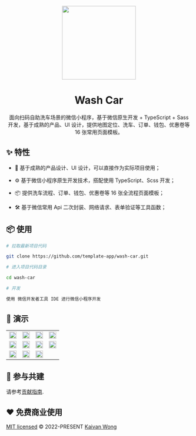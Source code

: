 <p align="center">
  <a href="https://github.com/template-app">
    <img width="200" src="https://github.com/template-app/.github/blob/main/assets/logo.svg?raw=true">
  </a>
</p>

<h1 align="center">Wash Car</h1>

<div align="center">

面向扫码自助洗车场景的微信小程序，基于微信原生开发 + TypeScript + Sass 开发，基于成熟的产品、UI 设计，提供地图定位、洗车、订单、钱包、优惠卷等 16 张常用页面模板。

</div>

## ✨ 特性

- 🎨 基于成熟的产品设计、UI 设计，可以直接作为实际项目使用；

- ⚙️ 基于微信小程序原生开发技术，搭配使用 TypeScript、Scss 开发；

- 📦 提供洗车流程、订单、钱包、优惠卷等 16 张全流程页面模板；

- 🛠 基于微信常用 Api 二次封装、网络请求、表单验证等工具函数；

## 📦 使用

```sh
# 拉取最新项目代码

git clone https://github.com/template-app/wash-car.git

# 进入项目代码目录

cd wash-car

# 开发

使用 微信开发者工具 IDE 进行微信小程序开发
```

## 🌰 演示

<table>
	<tr>
		<td><img width="100%" src="https://github.com/template-app/wash-car/blob/main/.github/assets/home.jpg?raw=true" /></td>
		<td><img width="100%" src="https://github.com/template-app/wash-car/blob/main/.github/assets/submit.jpg?raw=true" /></td>
		<td><img width="100%" src="https://github.com/template-app/wash-car/blob/main/.github/assets/pay.jpg?raw=true" /></td>
		<td><img width="100%" src="https://github.com/template-app/wash-car/blob/main/.github/assets/order.jpg?raw=true" /></td>
	</tr>
	<tr>
		<td><img width="100%" src="https://github.com/template-app/wash-car/blob/main/.github/assets/message.jpg?raw=true" /></td>
		<td><img width="100%" src="https://github.com/template-app/wash-car/blob/main/.github/assets/discount.jpg?raw=true" /></td>
		<td><img width="100%" src="https://github.com/template-app/wash-car/blob/main/.github/assets/service.jpg?raw=true" /></td>
		<td><img width="100%" src="https://github.com/template-app/wash-car/blob/main/.github/assets/no-message.jpg?raw=true" /></td>
	</tr>
	<tr>
		<td><img width="100%" src="https://github.com/template-app/wash-car/blob/main/.github/assets/wash.jpg?raw=true" /></td>
		<td><img width="100%" src="https://github.com/template-app/wash-car/blob/main/.github/assets/discount-exchange.jpg?raw=true" /></td>
		<td><img width="100%" src="https://github.com/template-app/wash-car/blob/main/.github/assets/no-order.jpg?raw=true" /></td>
		<td></td>
	</tr>
</table>

## 🤝 参与共建

请参考[贡献指南](https://github.com/template-app/.github/contribute.md).

## ❤️ 免费商业使用

[MIT licensed](./LICENSE) © 2022-PRESENT [Kaivan Wong](https://github.com/kaivanwong)
